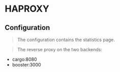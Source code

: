 # HAPROXY

## Configuration

> The configuration contains the statistics page. 

> The reverse proxy on the two backends:

* cargo:8080 
* booster:3000 
